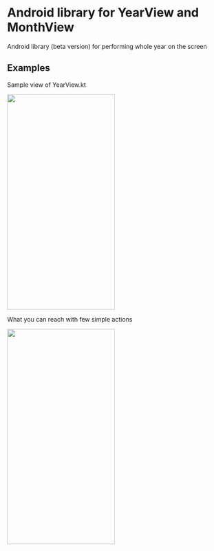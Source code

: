 # Android library for YearView and MonthView
Android library (beta version) for performing whole year on the screen
## Examples
Sample view of YearView.kt

<img src="https://user-images.githubusercontent.com/43850297/73190844-a70ee780-4137-11ea-9f69-80032a546f4b.png" width="250" height="500">

What you can reach with few simple actions

<img src="https://user-images.githubusercontent.com/43850297/73205345-e21e1480-4151-11ea-95a1-ed8a9869aad4.png" width="250" height="500">

